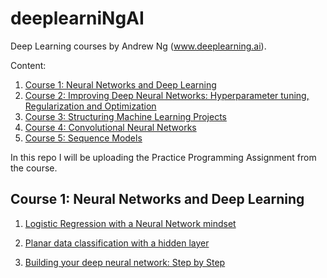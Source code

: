 # deeplearniNgAI
Deep Learning courses by Andrew Ng (www.deeplearning.ai).

Content:
 1. [Course 1: Neural Networks and Deep Learning](https://www.coursera.org/learn/neural-networks-deep-learning/)
 2. [Course 2: Improving Deep Neural Networks: Hyperparameter tuning, Regularization and Optimization](https://www.coursera.org/learn/deep-neural-network/)
 3. [Course 3: Structuring Machine Learning Projects](https://www.coursera.org/learn/machine-learning-projects)
 4. [Course 4: Convolutional Neural Networks](https://www.coursera.org/learn/convolutional-neural-networks)
 5. [Course 5: Sequence Models](https://www.coursera.org/learn/nlp-sequence-models)

In this repo I will be uploading the Practice Programming Assignment from the course. 

## Course 1: Neural Networks and Deep Learning
1. [Logistic Regression with a Neural Network mindset](https://github.com/iamrosmarin/deeplearniNgAI/blob/master/01_Neural%20Networks%20and%20Deep%20Learning%20/01_Logistic_Regression_with_a_Neural_Network_mindset_v3.ipynb)

2. [Planar data classification with a hidden layer](https://github.com/iamrosmarin/deeplearniNgAI/blob/master/01_Neural%20Networks%20and%20Deep%20Learning%20/02_Planar_data_classification_with_one_hidden_layer_v3.ipynb)

3. [Building your deep neural network: Step by Step](https://github.com/iamrosmarin/deeplearniNgAI/blob/master/01_Neural%20Networks%20and%20Deep%20Learning%20/03_Building_your_Deep_Neural_Network_Step_by_Step_v4.ipynb)

